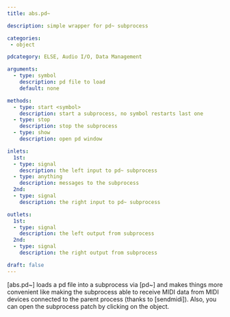 ```yaml
---
title: abs.pd~

description: simple wrapper for pd~ subprocess

categories:
 - object

pdcategory: ELSE, Audio I/O, Data Management

arguments:
  - type: symbol
    description: pd file to load
    default: none

methods:
  - type: start <symbol>
    description: start a subprocess, no symbol restarts last one
  - type: stop
    description: stop the subprocess
  - type: show
    description: open pd window

inlets:
  1st:
  - type: signal
    description: the left input to pd~ subprocess
  - type: anything
    description: messages to the subprocess
  2nd:
  - type: signal
    description: the right input to pd~ subprocess

outlets:
  1st:
  - type: signal
    description: the left output from subprocess
  2nd:
  - type: signal
    description: the right output from subprocess

draft: false
---
```


[abs.pd~] loads a pd file into a subprocess via [pd~] and makes things more convenient like making the subprocess able to receive MIDI data from MIDI devices connected to the parent process (thanks to [sendmidi]). Also, you can open the subprocess patch by clicking on the object.
